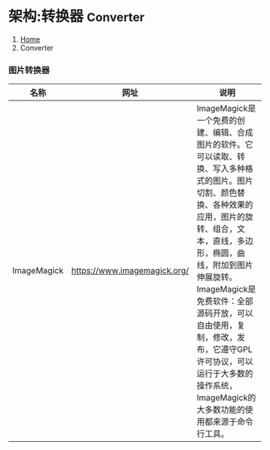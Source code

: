 # 架构:转换器 <small>Converter</small>

<ol class="breadcrumb"><li><a href="/">Home</a></li><li class="active">Converter</li></ol>

### 图片转换器
|名称|网址|说明|
|------|------|------|
|ImageMagick|https://www.imagemagick.org/|ImageMagick是一个免费的创建、编辑、合成图片的软件。它可以读取、转换、写入多种格式的图片。图片切割、颜色替换、各种效果的应用，图片的旋转、组合，文本，直线，多边形，椭圆，曲线，附加到图片伸展旋转。ImageMagick是免费软件：全部源码开放，可以自由使用，复制，修改，发布，它遵守GPL许可协议，可以运行于大多数的操作系统，ImageMagick的大多数功能的使用都来源于命令行工具。|

